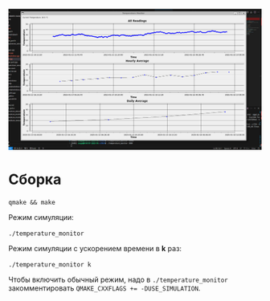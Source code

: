 ![result](/6/result.png)

# Сборка

`qmake && make`

Режим симуляции:

`./temperature_monitor`

Режим симуляции с ускорением времени в **k** раз:

`./temperature_monitor k`

Чтобы включить обычный режим, надо в `./temperature_monitor` закомментировать `QMAKE_CXXFLAGS += -DUSE_SIMULATION`.